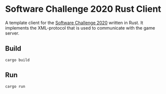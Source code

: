 # Software Challenge 2020 Rust Client
A template client for the [Software Challenge 2020](https://www.software-challenge.de) written in Rust. It implements the XML-protocol that is used to communicate with the game server.

## Build
`cargo build`

## Run
`cargo run`
